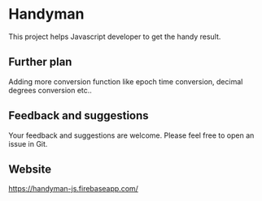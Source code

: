 # Handyman

This project helps Javascript developer to get the handy result.

## Further plan

Adding more conversion function like epoch time conversion, decimal degrees conversion etc..

## Feedback and suggestions

Your feedback and suggestions are welcome. Please feel free to open an issue in Git.

## Website

https://handyman-js.firebaseapp.com/


